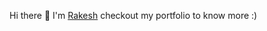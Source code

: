 Hi there 👋 I'm [Rakesh](https://mahatorakesh.github.io) checkout my portfolio to know more :)

<!-- OctoCats -->

<!-- <p align="center"> <img src="https://octodex.github.com/images/daftpunktocat-thomas.gif" height="160px" width="160px"> <img src="https://octodex.github.com/images/daftpunktocat-guy.gif" height="160px" width="160px"> </p> -->

<!-- OctoCats 

- 🔭 I’m currently working on **iOS Development**
- 🌱 I’m currently learning **SwiftUI**
- 👯 I’m looking to collaborate on **openSource**
- 💬 Ask me about anything i can help you with [Support](https://github.com/mahatorakesh/Support)
- 📫 How to reach me [Twitter](https://twitter.com/rakeshmahatto)
- 😄 Pronouns: **he/him**
- ⚡ Fun fact: **Enjoy every moments** -->



<!-- ## ⚡ Tech Stack
### Language :
![Swift](https://img.shields.io/badge/swift-F54A2A?style=flat-square&logo=swift&logoColor=white)
![Java](https://img.shields.io/badge/-java-E34A86?style=flat-square&logo=java)
![C++](https://img.shields.io/badge/-C++-00599C?style=flat-square&logo=c)
![Python](https://img.shields.io/badge/-Python-black?style=flat-square&logo=Python)
![JavaScript](https://img.shields.io/badge/-JavaScript-black?style=flat-square&logo=javascript)
![HTML5](https://img.shields.io/badge/-HTML5-E34F26?style=flat-square&logo=html5&logoColor=white)
![CSS3](https://img.shields.io/badge/-CSS3-1572B6?style=flat-square&logo=css3)
![MySQL](https://img.shields.io/badge/-MySQL-black?style=flat-square&logo=mysql)

### Libraries & Framework :

![React](https://img.shields.io/badge/-React-black?style=flat-square&logo=react)
![Nodejs](https://img.shields.io/badge/-Nodejs-black?style=flat-square&logo=Node.js)
<a href="#"><img alt="NumPy" src="https://img.shields.io/badge/Numpy%20-%23013243.svg?logo=numpy&logoColor=white"></a>
<a href="#"><img alt="Pandas" src="https://img.shields.io/badge/Pandas%20-%23150458.svg?logo=pandas&logoColor=white"></a>

### DevOps & Cloud Tools:
![Google Cloud](https://img.shields.io/badge/Google%20Cloud-black?style=flat-square&logo=google-cloud)
![Docker](https://img.shields.io/badge/-Docker-black?style=flat-square&logo=docker)
![Git](https://img.shields.io/badge/-Git-black?style=flat-square&logo=git)

### IDEs/Editors
![Visual Studio Code](https://img.shields.io/badge/Visual%20Studio%20Code-0078d7.svg?style=flat-square&logo=visual-studio-code&logoColor=white)
![Xcode](https://img.shields.io/badge/Xcode-007ACC?style=flat-square&logo=Xcode&logoColor=white)

 ## 💰 Support
<p>
<a href='https://www.buymeacoffee.com/mahatorakesh' target='_blank'><img height='36' style='border:0px;height:20px;' src='https://cdn.buymeacoffee.com/buttons/v2/default-yellow.png' border='0' alt='Support Rakesh on buymecoffee' /></a>
</p> -->


